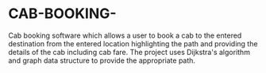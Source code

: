 # CAB-BOOKING-
Cab booking software which allows a user to book a cab to the entered destination from the entered location highlighting the path and providing the details of the cab including cab fare.  The project uses Dijkstra's algorithm and graph data structure to provide the appropriate path.
